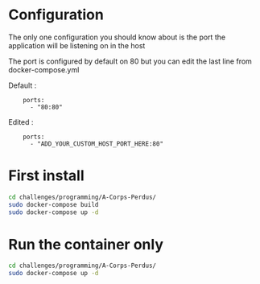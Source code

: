 # Configuration

The only one configuration you should know about is the port the application will be listening on in the host

The port is configured by default on 80 but you can edit the last line from docker-compose.yml 

Default :
```
    ports:                           
      - "80:80"                      
```

Edited : 
```
    ports:                           
      - "ADD_YOUR_CUSTOM_HOST_PORT_HERE:80"                      
```



# First install


```bash
cd challenges/programming/A-Corps-Perdus/
sudo docker-compose build
sudo docker-compose up -d
```

# Run the container only
```bash
cd challenges/programming/A-Corps-Perdus/
sudo docker-compose up -d
```